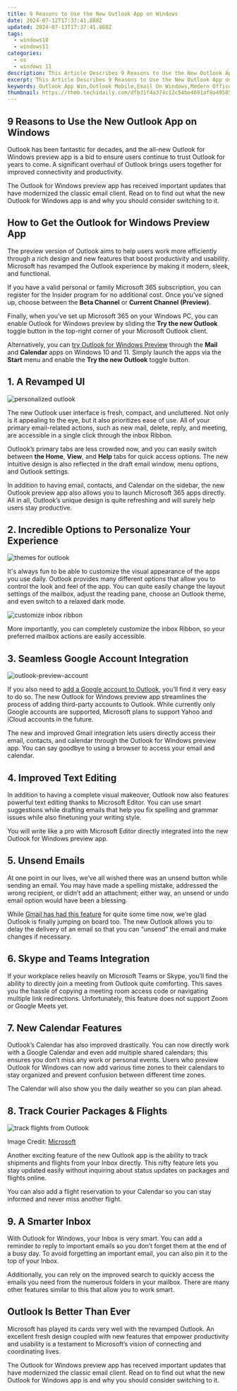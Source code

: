 ```yaml
---
title: 9 Reasons to Use the New Outlook App on Windows
date: 2024-07-12T17:37:41.888Z
updated: 2024-07-13T17:37:41.888Z
tags:
  - windows10
  - windows11
categories:
  - os
  - windows 11
description: This Article Describes 9 Reasons to Use the New Outlook App on Windows
excerpt: This Article Describes 9 Reasons to Use the New Outlook App on Windows
keywords: Outlook App Win,Outlook Mobile,Email On Windows,Modern Office,Outlook Update,Cloud Productivity,New Outlook Features,Outlook App Update,Windows Email New,Office Productivity Cloud,Modern Mobile Office,Upgraded Outlook Features,Efficient Cloud Mailing,Streamlined Office Suite
thumbnail: https://thmb.techidaily.com/dfb31f4a374c12c54be4691af9a495853d8fa50fd8b2538ecaa291b275493185.jpg
---
```


## 9 Reasons to Use the New Outlook App on Windows

 Outlook has been fantastic for decades, and the all-new Outlook for Windows preview app is a bid to ensure users continue to trust Outlook for years to come. A significant overhaul of Outlook brings users together for improved connectivity and productivity.

 The Outlook for Windows preview app has received important updates that have modernized the classic email client. Read on to find out what the new Outlook for Windows app is and why you should consider switching to it.

## How to Get the Outlook for Windows Preview App

 The preview version of Outlook aims to help users work more efficiently through a rich design and new features that boost productivity and usability. Microsoft has revamped the Outlook experience by making it modern, sleek, and functional.

 If you have a valid personal or family Microsoft 365 subscription, you can register for the Insider program for no additional cost. Once you’ve signed up, choose between the **Beta Channel** or **Current Channel (Preview)**.

 Finally, when you’ve set up Microsoft 365 on your Windows PC, you can enable Outlook for Windows preview by sliding the **Try the new Outlook** toggle button in the top-right corner of your Microsoft Outlook client.

 Alternatively, you can [try Outlook for Windows Preview](https://www.makeuseof.com/outlook-preview-app-windows/) through the **Mail** and **Calendar** apps on Windows 10 and 11\. Simply launch the apps via the **Start** menu and enable the **Try the new Outlook** toggle button.

## 1\. A Revamped UI
![personalized outlook](https://static1.makeuseofimages.com/wordpress/wp-content/uploads/2023/05/personalized-outlook.jpg)

 The new Outlook user interface is fresh, compact, and uncluttered. Not only is it appealing to the eye, but it also prioritizes ease of use. All of your primary email-related actions, such as new mail, delete, reply, and meeting, are accessible in a single click through the inbox Ribbon.

 Outlook’s primary tabs are less crowded now, and you can easily switch between **the Home**, **View**, and **Help** tabs for quick access options. The new intuitive design is also reflected in the draft email window, menu options, and Outlook settings.

 In addition to having email, contacts, and Calendar on the sidebar, the new Outlook preview app also allows you to launch Microsoft 365 apps directly. All in all, Outlook’s unique design is quite refreshing and will surely help users stay productive.

## 2\. Incredible Options to Personalize Your Experience
![themes for outlook](https://static1.makeuseofimages.com/wordpress/wp-content/uploads/2023/05/themes-outlook.jpg)

 It's always fun to be able to customize the visual appearance of the apps you use daily. Outlook provides many different options that allow you to control the look and feel of the app. You can quite easily change the layout settings of the mailbox, adjust the reading pane, choose an Outlook theme, and even switch to a relaxed dark mode.

![customize inbox ribbon](https://static1.makeuseofimages.com/wordpress/wp-content/uploads/2023/05/customize-inbox-ribbon.jpg)

 More importantly, you can completely customize the inbox Ribbon, so your preferred mailbox actions are easily accessible.

## 3\. Seamless Google Account Integration
![outlook-preview-account](https://static1.makeuseofimages.com/wordpress/wp-content/uploads/2023/04/outlook-preview-account.jpg)

 If you also need to [add a Google account to Outlook](https://www.makeuseof.com/add-gmail-accounts-outlook-app-on-windows/), you’ll find it very easy to do so. The new Outlook for Windows preview app streamlines the process of adding third-party accounts to Outlook. While currently only Google accounts are supported, Microsoft plans to support Yahoo and iCloud accounts in the future.

 The new and improved Gmail integration lets users directly access their email, contacts, and calendar through the Outlook for Windows preview app. You can say goodbye to using a browser to access your email and calendar.

## 4\. Improved Text Editing

 In addition to having a complete visual makeover, Outlook now also features powerful text editing thanks to Microsoft Editor. You can use smart suggestions while drafting emails that help you fix spelling and grammar issues while also finetuning your writing style.

 You will write like a pro with Microsoft Editor directly integrated into the new Outlook for Windows preview app.

## 5\. Unsend Emails

 At one point in our lives, we’ve all wished there was an unsend button while sending an email. You may have made a spelling mistake, addressed the wrong recipient, or didn’t add an attachment; either way, an unsend or undo email option would have been a blessing.

 While [Gmail has had this feature](https://www.makeuseof.com/tag/unsend-accidental-emails-gmail/) for quite some time now, we’re glad Outlook is finally jumping on board too. The new Outlook allows you to delay the delivery of an email so that you can “unsend” the email and make changes if necessary.

## 6\. Skype and Teams Integration

 If your workplace relies heavily on Microsoft Teams or Skype, you’ll find the ability to directly join a meeting from Outlook quite comforting. This saves you the hassle of copying a meeting room access code or navigating multiple link redirections. Unfortunately, this feature does not support Zoom or Google Meets yet.

## 7\. New Calendar Features

 Outlook’s Calendar has also improved drastically. You can now directly work with a Google Calendar and even add multiple shared calendars; this ensures you don’t miss any work or personal events. Users who preview Outlook for Windows can now add various time zones to their calendars to stay organized and prevent confusion between different time zones.

 The Calendar will also show you the daily weather so you can plan ahead.

## 8\. Track Courier Packages & Flights
![track flights from Outlook](https://static1.makeuseofimages.com/wordpress/wp-content/uploads/2023/05/track-flights.jpg)

Image Credit: [Microsoft](https://insider.microsoft365.com/en-us/blog/starting-to-support-third-party-accounts-in-new-outlook-for-windows-preview)

 Another exciting feature of the new Outlook app is the ability to track shipments and flights from your Inbox directly. This nifty feature lets you stay updated easily without inquiring about status updates on packages and flights online.

 You can also add a flight reservation to your Calendar so you can stay informed and never miss another flight.

## 9\. A Smarter Inbox

 With Outlook for Windows, your Inbox is very smart. You can add a reminder to reply to important emails so you don’t forget them at the end of a busy day. To avoid forgetting an important email, you can also pin it to the top of your Inbox.

 Additionally, you can rely on the improved search to quickly access the emails you need from the numerous folders in your mailbox. There are many other features similar to this that allow you to work smart.

## Outlook Is Better Than Ever

 Microsoft has played its cards very well with the revamped Outlook. An excellent fresh design coupled with new features that empower productivity and usability is a testament to Microsoft’s vision of connecting and coordinating lives.

 The Outlook for Windows preview app has received important updates that have modernized the classic email client. Read on to find out what the new Outlook for Windows app is and why you should consider switching to it.



<ins class="adsbygoogle"
      style="display:block"
      data-ad-client="ca-pub-7571918770474297"
      data-ad-slot="8358498916"
      data-ad-format="auto"
      data-full-width-responsive="true"></ins>

